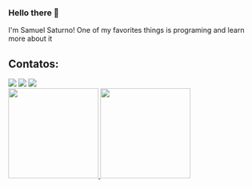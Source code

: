### Hello there 👋
I'm Samuel Saturno! One of my favorites things is programing and learn more about it 

## Contatos:

<div>
<a href="https://instagram.com/saturno_samuel?igshid=NzZIODBkYWE4Ng==" target="_blank"><img loading="lazy" src="https://img.shields.io/badge/-Instagram-%23E4405F?style=for-the-badge&logo=instagram&logoColor=white" target="_blank"></a>
<a href = "mailto:contato@samuelsaturno058@gmail.com"><img loading="lazy" src="https://img.shields.io/badge/Gmail-D14836?style=for-the-badge&logo=gmail&logoColor=white" target="_blank"></a>
<a href="https://www.linkedin.com/in/samuel-de-almeida-saturno-3b63a320b/" target="_blank"><img loading="lazy" src="https://img.shields.io/badge/-LinkedIn-%230077B5?style=for-the-badge&logo=linkedin&logoColor=white" target="_blank"></a>   
</div>

<div>
<a href="https://github.com/samuel-saturno">
<img loading="lazy" height="180em" src="https://github-readme-stats.vercel.app/api/top-langs/?username=seu-samuel-saturno&layout=compact&langs_count=7&theme=dracula"/>
<img loading="lazy" height="180em" src="https://github-readme-stats.vercel.app/api?username=seu-samuel-saturno&show_icons=true&theme=dracula&include_all_commits=true&count_private=true"/>
</div>
